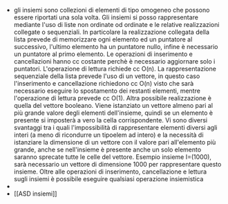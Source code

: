 - gli insiemi sono collezioni di elementi di tipo omogeneo che possono essere riportati una sola volta.
  Gli insiemi si posso rappresentare mediante l'uso di liste non ordinate od ordinate e le relative realizzazioni collegate o sequenziali. 
  In particolare la realizzazione collegata della lista prevede di memorizzare ogni elemento ed un puntatore al successivo, l'ultimo elemento ha un puntatore nullo, infine è necessario un puntatore al primo elemento. Le operazioni di inserimento e cancellazioni hanno cc costante perchè è necessario aggiornare solo i puntatori. L'operazione di lettura richiede cc O(n). 
  La rappresentazione sequenziale della lista prevede l'uso di un vettore, in questo caso l'inserimento e cancellazione richiedono cc O(n) visto che sarà necessario eseguire lo spostamento dei restanti elementi, mentre l'operazione di lettura prevede cc O(1).
  Altra possibile realizzazione è quella del vettore booleano. Viene istanziato un vettore almeno pari al più grande valore degli elementi dell'insieme, quindi se un elemento è presente si imposterà a vero la cella corrispondente. Vi sono diversi svantaggi tra i quali l'impossibilità di rappresentare elementi diversi agli interi (a meno di ricondurre un tipoelem ad intero) e la necessità di istanziare la dimensione di un vettore con il valore pari all'elemento più grande, anche se nell'insieme è presente anche un solo elemento saranno sprecate tutte le celle del vettore. Esempio insieme I=(1000), sarà necessario un vettore di dimensione 1000 per rappresentare questo insieme.
  Oltre alle operazioni di inserimento, cancellazione e lettura sugli insiemi è possibile eseguire qualsiasi operazione insiemistica
-
- [[ASD insiemi]]